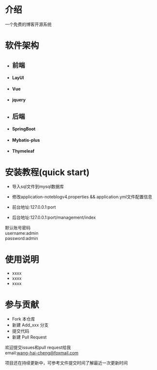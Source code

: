 # 介绍
一个免费的博客开源系统

# 软件架构
+ ## 前端
+ #### LayUI
+ #### Vue
+ #### jquery
+ ## 后端
+ #### SpringBoot
+ #### Mybatis-plus
+ #### Thymeleaf

# 安装教程(quick start)
+ 导入sql文件到mysql数据库
+ 修改application-noteblogv4.properties && application.yml文件配置信息
  
+ 前台地址:127.0.0.1:port
+ 后台地址:127.0.0.1:port/management/index  
  
默认账号密码  
username:admin  
password:admin  

# 使用说明
+ xxxx
+ xxxx
+ xxxx

# 参与贡献
+ Fork 本仓库
+ 新建 Add_xxx 分支
+ 提交代码
+ 新建 Pull Request
  
欢迎提交issues和pull request给我  
email:wang-hai-cheng@foxmail.com  
  
项目还在持续更新中，可参考文件提交时间了解最近一次更新时间
